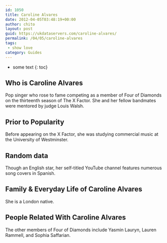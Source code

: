 ```yaml
---
id: 1050
title: Caroline Alvares
date: 2012-04-05T03:48:19+00:00
author: chito
layout: post
guid: https://ukdataservers.com/caroline-alvares/
permalink: /04/05/caroline-alvares
tags:
 - show love
category: Guides
---
```


* some text
{: toc}


## Who is  Caroline Alvares
                  
                  
                  
Pop singer who rose to fame competing as a member of Four of Diamonds on the thirteenth season of The X Factor. She and her fellow bandmates were mentored by judge Louis Walsh.
                  
                
                
                
## Prior to Popularity 
                  
                  
                  
Before appearing on the X Factor, she was studying commercial music at the University of Westminster.
                  
                
                
                
## Random data 
                  
                  
                  
Though an English star, her self-titled YouTube channel features numerous song covers in Spanish.
                  
                
                
                
## Family & Everyday Life of Caroline Alvares
                  
                  
                  
She is a London native.
                  
                
                
                
## People Related With  Caroline Alvares
                  
                  
                  
The other members of Four of Diamonds include Yasmin Lauryn, Lauren Rammell, and Sophia Saffarian.
                  
                
              
            
          
          
          
    
    
  
